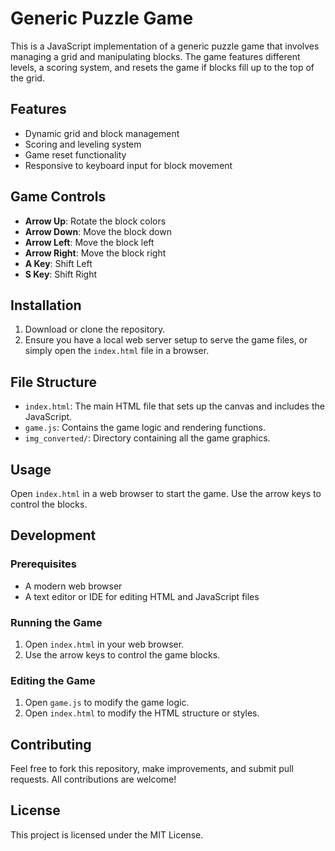 # Generic Puzzle Game

This is a JavaScript implementation of a generic puzzle game that involves managing a grid and manipulating blocks. The game features different levels, a scoring system, and resets the game if blocks fill up to the top of the grid.

## Features

- Dynamic grid and block management
- Scoring and leveling system
- Game reset functionality
- Responsive to keyboard input for block movement

## Game Controls

- **Arrow Up**: Rotate the block colors
- **Arrow Down**: Move the block down
- **Arrow Left**: Move the block left
- **Arrow Right**: Move the block right
- **A Key**: Shift Left
- **S Key**: Shift Right

## Installation

1. Download or clone the repository.
2. Ensure you have a local web server setup to serve the game files, or simply open the `index.html` file in a browser.

## File Structure

- `index.html`: The main HTML file that sets up the canvas and includes the JavaScript.
- `game.js`: Contains the game logic and rendering functions.
- `img_converted/`: Directory containing all the game graphics.

## Usage

Open `index.html` in a web browser to start the game. Use the arrow keys to control the blocks.

## Development

### Prerequisites

- A modern web browser
- A text editor or IDE for editing HTML and JavaScript files

### Running the Game

1. Open `index.html` in your web browser.
2. Use the arrow keys to control the game blocks.

### Editing the Game

1. Open `game.js` to modify the game logic.
2. Open `index.html` to modify the HTML structure or styles.

## Contributing

Feel free to fork this repository, make improvements, and submit pull requests. All contributions are welcome!

## License

This project is licensed under the MIT License.